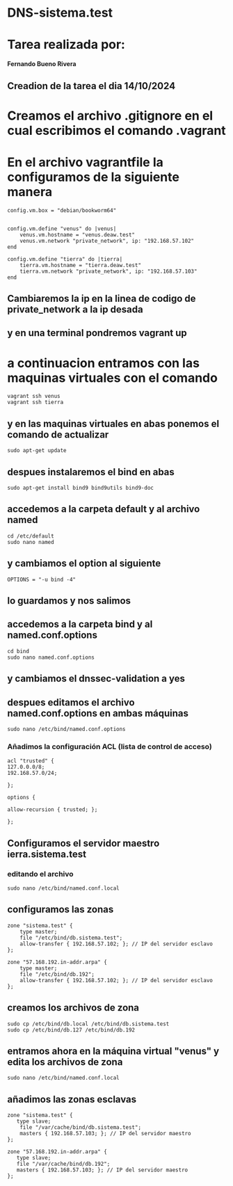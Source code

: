# DNS-sistema.test

# Tarea realizada por:

**Fernando Bueno Rivera**

## Creadion de la tarea el dia 14/10/2024

# Creamos el archivo .gitignore en el cual escribimos el comando .vagrant

# En el archivo vagrantfile la configuramos de la siguiente manera

    config.vm.box = "debian/bookworm64"


    config.vm.define "venus" do |venus|
        venus.vm.hostname = "venus.deaw.test"
        venus.vm.network "private_network", ip: "192.168.57.102"
    end

    config.vm.define "tierra" do |tierra|
        tierra.vm.hostname = "tierra.deaw.test"
        tierra.vm.network "private_network", ip: "192.168.57.103"
    end

## Cambiaremos la ip en la linea de codigo de private_network a la ip desada

## y en una terminal pondremos vagrant up

# a continuacion entramos con las maquinas virtuales con el comando 
    vagrant ssh venus
    vagrant ssh tierra
## y en las maquinas virtuales en abas ponemos el comando de actualizar
    sudo apt-get update
## despues instalaremos el bind en abas
    sudo apt-get install bind9 bind9utils bind9-doc
## accedemos a la carpeta default y al archivo named
    cd /etc/default
    sudo nano named
## y cambiamos el option al siguiente
    OPTIONS = "-u bind -4"

## lo guardamos y nos salimos 

## accedemos a la carpeta bind y al named.conf.options
    cd bind
    sudo nano named.conf.options
## y cambiamos el dnssec-validation a yes

## despues editamos el archivo named.conf.options en ambas máquinas
    sudo nano /etc/bind/named.conf.options

### Añadimos la configuración ACL (lista de control de acceso)

    acl "trusted" {
    127.0.0.0/8;
    192.168.57.0/24;

    };

    options {
    
    allow-recursion { trusted; };
    
    };

## Configuramos  el servidor maestro ierra.sistema.test
### editando el archivo 
    sudo nano /etc/bind/named.conf.local


## configuramos las zonas 
    zone "sistema.test" {
        type master;
        file "/etc/bind/db.sistema.test";
        allow-transfer { 192.168.57.102; }; // IP del servidor esclavo
    };

    zone "57.168.192.in-addr.arpa" {
        type master;
        file "/etc/bind/db.192";
        allow-transfer { 192.168.57.102; }; // IP del servidor esclavo
    };

## creamos los archivos de zona 
    sudo cp /etc/bind/db.local /etc/bind/db.sistema.test
    sudo cp /etc/bind/db.127 /etc/bind/db.192


## entramos ahora en la máquina virtual "venus" y edita los archivos de zona

    sudo nano /etc/bind/named.conf.local

## añadimos las zonas esclavas 

    zone "sistema.test" {
       type slave;
        file "/var/cache/bind/db.sistema.test";
        masters { 192.168.57.103; }; // IP del servidor maestro
    };

    zone "57.168.192.in-addr.arpa" {
       type slave;
       file "/var/cache/bind/db.192";
       masters { 192.168.57.103; }; // IP del servidor maestro
    };
